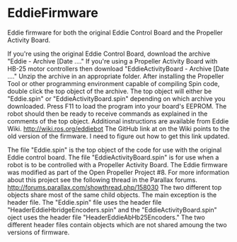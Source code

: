 EddieFirmware
=============

Eddie firmware for both the original Eddie Control Board and the Propeller Activity Board.

If you're using the original Eddie Control Board, download the archive "Eddie - Archive [Date ...."
If you're using a Propeller Activity Board with HB-25 motor controllers then download "EddieActivityBoard - Archive [Date ...."
Unzip the archive in an appropriate folder. After installing the Propeller Tool or other programming environment capable of compiling Spin code, double click the top object of the archive. The top object will either be "Eddie.spin" or "EddieActivityBoard.spin" depending on which archive you downloaded.
Press F11 to load the program into your board's EEPROM. The robot should then be ready to receive commands as explained in the comments of the top object. Additional instructions are available from Eddie Wiki.
http://wiki.ros.org/eddiebot
The GitHub link at on the Wiki points to the old version of the firmware. I need to figure out how to get this link updated.

The file "Eddie.spin" is the top object of the code for use with the original Eddie control board. 
The file "EddieActivityBoard.spin" is for use when a robot is to be controlled with a Propeller Activity Board.
The Eddie firmware was modified as part of the Open Propeller Project #8. For more information about this project see the following thread in the Parallax forums.
http://forums.parallax.com/showthread.php/158030
The two different top objects share most of the same child objects. The main exception is the header file. The "Eddie.spin" file uses the header file "HeaderEddieHbridgeEncoders.spin" and the "EddieActivityBoard.spin" oject uses the header file "HeaderEddieAbHb25Encoders."
The two different header files contain objects which are not shared amoung the two versions of firmware.
